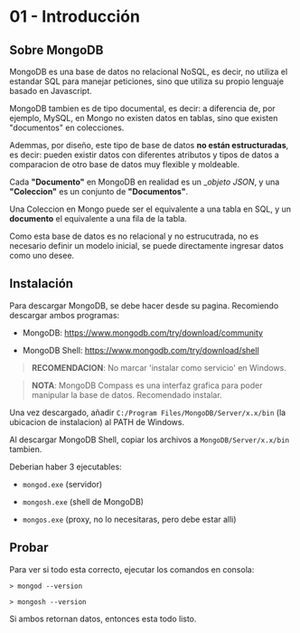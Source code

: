 # 01 - Introducción

## Sobre MongoDB

MongoDB es una base de datos no relacional NoSQL, es decir, no utiliza el estandar SQL para manejar
peticiones, sino que utiliza su propio lenguaje basado en Javascript.

MongoDB tambien es de tipo documental, es decir: a diferencia de, por ejemplo, MySQL, en Mongo no
existen datos en tablas, sino que existen "documentos" en colecciones.

Ademmas, por diseño, este tipo de base de datos **no están estructuradas**, es decir: pueden existir
datos con diferentes atributos y tipos de datos a comparacion de otro
base de datos muy flexible y moldeable.

Cada **"Documento"** en MongoDB en realidad es un __objeto JSON_, y una **"Coleccion"** es un conjunto de
**"Documentos"**.

Una Coleccion en Mongo puede ser el equivalente a una tabla en SQL, y un **documento** el equivalente
a una fila de la tabla.

Como esta base de datos es no relacional y no estrucutrada, no es necesario definir un modelo inicial,
se puede directamente ingresar datos como uno desee.

## Instalación

Para descargar MongoDB, se debe hacer desde su pagina. Recomiendo descargar ambos programas:

* MongoDB: https://www.mongodb.com/try/download/community

* MongoDB Shell: https://www.mongodb.com/try/download/shell

> **RECOMENDACION**: No marcar 'instalar como servicio' en Windows.

> **NOTA**: MongoDB Compass es una interfaz grafica para poder manipular la base de datos. Recomendado instalar.

Una vez descargado, añadir `C:/Program Files/MongoDB/Server/x.x/bin` (la ubicacion de instalacion) al PATH de Windows.

Al descargar MongoDB Shell, copiar los archivos a `MongoDB/Server/x.x/bin` tambien.

Deberian haber 3 ejecutables:

* `mongod.exe` (servidor)

* `mongosh.exe` (shell de MongoDB)

* `mongos.exe` (proxy, no lo necesitaras, pero debe estar alli)

## Probar

Para ver si todo esta correcto, ejecutar los comandos en consola:

```
> mongod --version
```
```
> mongosh --version
```

Si ambos retornan datos, entonces esta todo listo.
